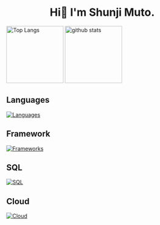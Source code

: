 <h1 align="center">Hi👋 I'm Shunji Muto.</h1>

<!--

<div align="center">

  [![Website Badge](https://img.shields.io/badge/Website-3b5998?style=for-the-badge&logo=google-chrome&logoColor=white)](https://taroj1205.netlify.app)
  [![Twitter Badge](https://img.shields.io/badge/Twitter-1D9BF0?style=for-the-badge&logo=twitter&logoColor=white)](https://twitter.com/taroj1205)
  [![Instagram Badge](https://img.shields.io/badge/Instagram-E4405F?style=for-the-badge&logo=instagram&logoColor=white)](https://instagram.com/taroj1205)
  [![Facebook Badge](https://img.shields.io/badge/Facebook-1877F2?style=for-the-badge&logo=facebook&logoColor=white)](https://www.facebook.com/taroj1205)
  [![LinkedIn Badge](https://img.shields.io/badge/LinkedIn-0077B5?style=for-the-badge&logo=linkedin&logoColor=white)](https://www.linkedin.com/in/taroj/)

</div>
-->

<p align="left"> 
  <img alt="Top Langs" height="150px" src="https://github-readme-stats.vercel.app/api/top-langs/?username=shunji-muto&layout=compact&show_icons=true&theme=onedark" />
  <img alt="github stats" height="150px" src="https://github-readme-stats.vercel.app/api?username=shunji-muto&theme=onedark&show_icons=ture" />
</p>

## Languages

[![Languages](https://skillicons.dev/icons?i=javascript,typescript,html,css,md)](https://skillicons.dev)

## Framework

[![Frameworks](https://skillicons.dev/icons?i=nextjs,react,nodejs,tailwind)](https://skillicons.dev)

## SQL

[![SQL](https://skillicons.dev/icons?i=mysql,postgresql)](https://skillicons.dev)

## Cloud

[![Cloud](https://skillicons.dev/icons?i=aws,gcp)](https://skillicons.dev)


  
